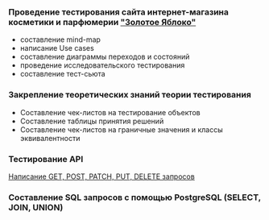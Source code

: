 ### Проведение тестирования сайта интернет-магазина косметики и парфюмерии ["Золотое Яблоко"](https://goldapple.ru/ "Необязательная подсказка")
- составление mind-map
- написание Use cases
- составление диаграммы переходов и состояний
- проведение исследовательского тестирования
- составление тест-сьюта
### Закрепление теоретических знаний теории тестирования
- Составление чек-листов на тестирование объектов
- Составление таблицы принятия решений
- Составление чек-листов на граничные значения и классы эквивалентности
### Тестирование API
[Написание GET, POST, PATCH, PUT, DELETE запросов](https://apichallenges.herokuapp.com/gui/challenges/9c46e687-a089-4621-a3f0-6df2e83b9f14 "Необязательная подсказка")
### Составление SQL запросов с помощью PostgreSQL (SELECT, JOIN, UNION)
